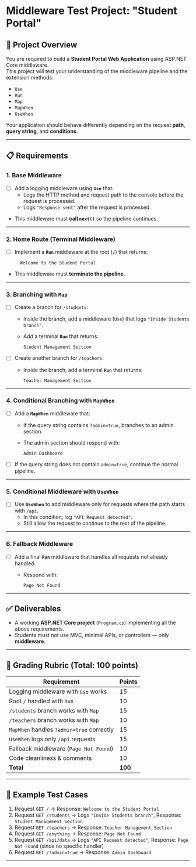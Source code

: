 # Middleware Test Project: "Student Portal"

## 📌 Project Overview
You are required to build a **Student Portal Web Application** using ASP.NET Core middleware.  
This project will test your understanding of the middleware pipeline and the extension methods:
- `Use`
- `Run`
- `Map`
- `MapWhen`
- `UseWhen`

Your application should behave differently depending on the request **path**, **query string**, and **conditions**.

---

## 📋 Requirements

### 1. Base Middleware
- [ ] Add a logging middleware using **`Use`** that:
    - Logs the HTTP method and request path to the console before the request is processed.
    - Logs `"Response sent"` after the request is processed.
- This middleware must **call `next()`** so the pipeline continues.

---

### 2. Home Route (Terminal Middleware)
- [ ] Implement a **`Run`** middleware at the root (`/`) that returns:

        Welcome to the Student Portal

- This middleware must **terminate the pipeline**.

---

### 3. Branching with `Map`
- [ ] Create a branch for `/students`:
    - Inside the branch, add a middleware (`Use`) that logs `"Inside Students branch"`.
    - Add a terminal **`Run`** that returns:

          Student Management Section

- [ ] Create another branch for `/teachers`:
    - Inside the branch, add a terminal **`Run`** that returns:

          Teacher Management Section

---

### 4. Conditional Branching with `MapWhen`
- [ ] Add a **`MapWhen`** middleware that:
    - If the query string contains `?admin=true`, branches to an admin section.
    - The admin section should respond with:

          Admin Dashboard

- [ ] If the query string does not contain `admin=true`, continue the normal pipeline.

---

### 5. Conditional Middleware with `UseWhen`
- [ ] Use **`UseWhen`** to add middleware only for requests where the path starts with `/api`.
    - In this condition, log `"API Request detected"`.
    - Still allow the request to continue to the rest of the pipeline.

---

### 6. Fallback Middleware
- [ ] Add a final **`Run`** middleware that handles all requests not already handled.
    - Respond with:

          Page Not Found

---

## ✅ Deliverables
- A working **ASP.NET Core project** (`Program.cs`) implementing all the above requirements.
- Students must not use MVC, minimal APIs, or controllers — only **middleware**.

---

## 🎯 Grading Rubric (Total: 100 points)

| Requirement                                | Points |
|--------------------------------------------|--------|
| Logging middleware with `Use` works        | 15     |
| Root `/` handled with `Run`                | 10     |
| `/students` branch works with `Map`        | 15     |
| `/teachers` branch works with `Map`        | 10     |
| `MapWhen` handles `?admin=true` correctly  | 15     |
| `UseWhen` logs only `/api` requests        | 15     |
| Fallback middleware (`Page Not Found`)     | 10     |
| Code cleanliness & comments                | 10     |
| **Total**                                  | **100**|

---

## 🚀 Example Test Cases

1. Request `GET /` → Response: `Welcome to the Student Portal`
2. Request `GET /students` → Logs `"Inside Students branch"`, Response: `Student Management Section`
3. Request `GET /teachers` → Response: `Teacher Management Section`
4. Request `GET /anything` → Response: `Page Not Found`
5. Request `GET /api/data` → Logs `"API Request detected"`, Response: `Page Not Found` (since no specific handler)
6. Request `GET /?admin=true` → Response: `Admin Dashboard`

---

